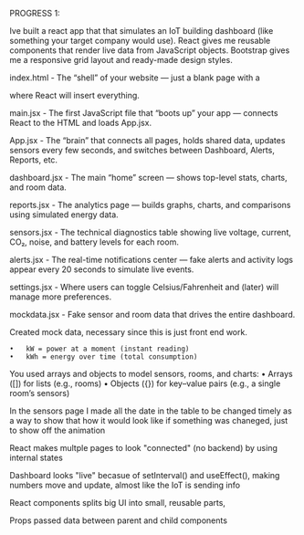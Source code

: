 
PROGRESS 1:

Ive built a react app that that simulates an IoT building dashboard (like something your target company would use).
React gives me reusable components that render live data from JavaScript objects.
Bootstrap gives me a responsive grid layout and ready-made design styles.

index.html - The “shell” of your website — just a blank page with a <div id="root"> where React will insert everything.

main.jsx - The first JavaScript file that “boots up” your app — connects React to the HTML and loads App.jsx.

App.jsx - The “brain” that connects all pages, holds shared data, updates sensors every few seconds, and switches between Dashboard, Alerts, Reports, etc.

dashboard.jsx - The main “home” screen — shows top-level stats, charts, and room data.

reports.jsx - The analytics page — builds graphs, charts, and comparisons using simulated energy data. 

sensors.jsx - The technical diagnostics table showing live voltage, current, CO₂, noise, and battery levels for each room.

alerts.jsx - The real-time notifications center — fake alerts and activity logs appear every 20 seconds to simulate live events.

settings.jsx - Where users can toggle Celsius/Fahrenheit and (later) will manage more preferences.

mockdata.jsx - Fake sensor and room data that drives the entire dashboard.

Created mock data, necessary since this is just front end work.

	•	kW = power at a moment (instant reading)
	•	kWh = energy over time (total consumption)

You used arrays and objects to model sensors, rooms, and charts:
	•	Arrays ([]) for lists (e.g., rooms)
	•	Objects ({}) for key–value pairs (e.g., a single room’s sensors)

In the sensors page I made all the date in the table to be changed timely as a way to show that how it would look like if something was chaneged, just to show off the animation 

React makes multple pages to look "connected" (no backend) by using internal states

Dashboard looks "live" becasue of setInterval() and useEffect(), making numbers move and update, almost like the IoT is sending info

React components splits big UI into small, reusable parts, 

Props passed data between parent and child components 





